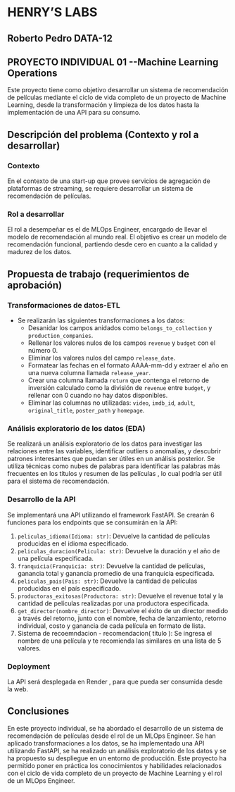 # HENRY’S LABS
## Roberto Pedro DATA-12

## PROYECTO INDIVIDUAL 01 --Machine Learning Operations

Este proyecto tiene como objetivo desarrollar un sistema de recomendación de películas mediante el ciclo de vida completo de un proyecto de Machine Learning, desde la transformación y limpieza de los datos hasta la implementación de una API para su consumo.

## Descripción del problema (Contexto y rol a desarrollar)
### Contexto
En el contexto de una start-up que provee servicios de agregación de plataformas de streaming, se requiere desarrollar un sistema de recomendación de películas.

### Rol a desarrollar
El rol a desempeñar es el de MLOps Engineer, encargado de llevar el modelo de recomendación al mundo real. El objetivo es crear un modelo de recomendación funcional, partiendo desde cero en cuanto a la calidad y madurez de los datos.

## Propuesta de trabajo (requerimientos de aprobación)
### Transformaciones de datos-ETL
- Se realizarán las siguientes transformaciones a los datos:
  - Desanidar los campos anidados como `belongs_to_collection` y `production_companies`.
  - Rellenar los valores nulos de los campos `revenue` y `budget` con el número 0.
  - Eliminar los valores nulos del campo `release_date`.
  - Formatear las fechas en el formato AAAA-mm-dd y extraer el año en una nueva columna llamada `release_year`.
  - Crear una columna llamada `return` que contenga el retorno de inversión calculado como la división de `revenue` entre `budget`, y rellenar con 0 cuando no hay datos disponibles.
  - Eliminar las columnas no utilizadas: `video`, `imdb_id`, `adult`, `original_title`, `poster_path` y `homepage`.
 
### Análisis exploratorio de los datos (EDA)
Se realizará un análisis exploratorio de los datos para investigar las relaciones entre las variables, identificar outliers o anomalías, y descubrir patrones interesantes que puedan ser útiles en un análisis posterior. Se utiliza técnicas como nubes de palabras para identificar las palabras más frecuentes en los títulos y resumen de las películas , lo cual podría ser útil para el sistema de recomendación.

### Desarrollo de la API
Se implementará una API utilizando el framework FastAPI. Se crearán 6 funciones para los endpoints que se consumirán en la API:

1. `peliculas_idioma(Idioma: str)`: Devuelve la cantidad de películas producidas en el idioma especificado.
2. `peliculas_duracion(Pelicula: str)`: Devuelve la duración y el año de una película especificada.
3. `franquicia(Franquicia: str)`: Devuelve la cantidad de películas, ganancia total y ganancia promedio de una franquicia especificada.
4. `peliculas_pais(Pais: str)`: Devuelve la cantidad de películas producidas en el país especificado.
5. `productoras_exitosas(Productora: str)`: Devuelve el revenue total y la cantidad de películas realizadas por una productora especificada.
6. `get_director(nombre_director)`: Devuelve el éxito de un director medido a través del retorno, junto con el nombre, fecha de lanzamiento, retorno individual, costo y ganancia de cada película en formato de lista.
7. Sistema de recoemndacion - recomendacion( titulo ): Se ingresa el nombre de una película y te recomienda las similares en una lista de 5 valores.

### Deployment
La API será desplegada en Render , para que pueda ser consumida desde la web.



## Conclusiones
En este proyecto individual, se ha abordado el desarrollo de un sistema de recomendación de películas desde el rol de un MLOps Engineer. Se han aplicado transformaciones a los datos, se ha implementado una API utilizando FastAPI, se ha realizado un análisis exploratorio de los datos y se ha propuesto su despliegue en un entorno de producción. Este proyecto ha permitido poner en práctica los conocimientos y habilidades relacionados con el ciclo de vida completo de un proyecto de Machine Learning y el rol de un MLOps Engineer.
